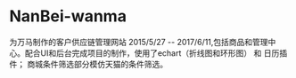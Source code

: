 # NanBei-wanma
为万马制作的客户供应链管理网站 2015/5/27 -- 2017/6/11,包括商品和管理中心。配合UI和后台完成项目的制作，使用了echart（折线图和环形图） 和 日历插件；
商城条件筛选部分模仿天猫的条件筛选。
